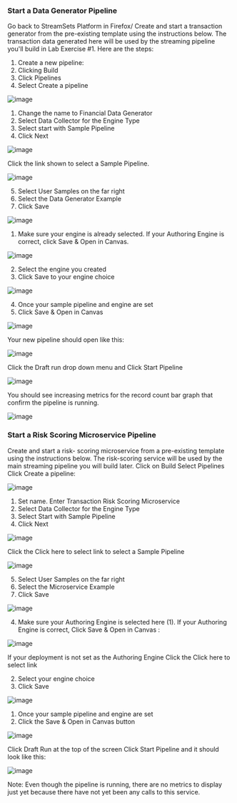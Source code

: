 ### Start a Data Generator Pipeline
Go back to StreamSets Platform in Firefox/
Create and start a transaction generator from the pre-existing template using the instructions
below. The transaction data generated here will be used by the streaming pipeline you'll build in
Lab Exercise #1. Here are the steps:
1. Create a new pipeline:
2. Clicking Build
3. Click Pipelines
4. Select Create a pipeline

![image](https://github.com/user-attachments/assets/5ca26c7f-6f95-4730-810c-3e7b51f2b0ce)


1. Change the name to Financial Data Generator
2. Select Data Collector for the Engine Type
3. Select start with Sample Pipeline
4. Click Next

![image](https://github.com/user-attachments/assets/c64cee93-215a-4292-8f82-7fe3efdf6c99)

Click the link shown to select a Sample Pipeline.

![image](https://github.com/user-attachments/assets/170826e7-fca8-423a-a62c-9d58fe2d44bf)


5. Select User Samples on the far right
6. Select the Data Generator Example
7. Click Save

![image](https://github.com/user-attachments/assets/d911bd7e-3567-43eb-a7ee-d86e8fb553a8)


1. Make sure your engine is already selected. If your Authoring Engine is correct, click
Save & Open in Canvas.

![image](https://github.com/user-attachments/assets/275982c6-deb1-4f4a-a751-c1be2c0a4f37)

2. Select the engine you created
3. Click Save to your engine choice

![image](https://github.com/user-attachments/assets/34a2ed84-1e9d-4954-a1d5-4224c93acc9f)

4. Once your sample pipeline and engine are set
5. Click Save & Open in Canvas

![image](https://github.com/user-attachments/assets/05c03c71-586e-48fb-8819-3ba195d5c59f)

Your new pipeline should open like this:

![image](https://github.com/user-attachments/assets/7ac1340f-2bbc-40f1-be16-6eb3eeb9da21)

Click the Draft run drop down menu and
Click Start Pipeline

![image](https://github.com/user-attachments/assets/d847e8f9-e8e7-416c-88f8-a45fc22e4d41)

You should see increasing metrics for the record count bar graph that confirm the pipeline is
running.

![image](https://github.com/user-attachments/assets/897439e2-661d-4c1e-8282-5253263f75c6)

### Start a Risk Scoring Microservice Pipeline

Create and start a risk- scoring microservice from a pre-existing template using the instructions
below. The risk-scoring service will be used by the main streaming pipeline you will build later.
Click on Build
Select Pipelines
Click Create a pipeline:

![image](https://github.com/user-attachments/assets/aa1de67e-1788-4a4b-bbf4-6f9c86943065)

1. Set name. Enter Transaction Risk Scoring Microservice
2. Select Data Collector for the Engine Type
3. Select Start with Sample Pipeline
4. Click Next

![image](https://github.com/user-attachments/assets/71c7b29a-a283-44cd-b345-c24f59c910c7)

Click the Click here to select link to select a Sample Pipeline

![image](https://github.com/user-attachments/assets/0bbf5bd3-52fa-4acc-b4d8-814863c33d12)

5. Select User Samples on the far right
6. Select the Microservice Example
7. Click Save

![image](https://github.com/user-attachments/assets/182a78ad-6526-414f-8984-b60da901d41a)

4. Make sure your Authoring Engine is selected here (1). If your Authoring Engine is
correct,
Click Save & Open in Canvas :

![image](https://github.com/user-attachments/assets/226d720c-c9d3-4030-95fa-6e2ba120c186)

If your deployment is not set as the Authoring Engine
Click the Click here to select link

2. Select your engine choice
3. Click Save

![image](https://github.com/user-attachments/assets/87125034-b3ab-470c-a551-074139e9295b)


1. Once your sample pipeline and engine are set
5. Click the Save & Open in Canvas button

![image](https://github.com/user-attachments/assets/d10112f6-c91a-448e-a5ca-e9475f9fcb7a)

Click Draft Run at the top of the screen
Click Start Pipeline and it should look like this:

![image](https://github.com/user-attachments/assets/9b4963ec-4f56-4041-9e26-dda2b145d94a)

Note: Even though the pipeline is running, there are no metrics to display just yet because there
have not yet been any calls to this service.

